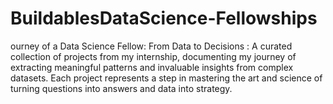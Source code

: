 # BuildablesDataScience-Fellowships
ourney of a Data Science Fellow: From Data to Decisions : A curated collection of projects from my internship, documenting my journey of extracting meaningful patterns and invaluable insights from complex datasets. Each project represents a step in mastering the art and science of turning questions into answers and data into strategy.
